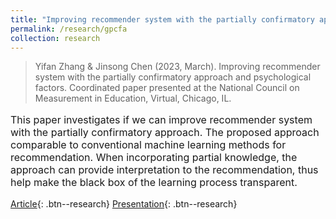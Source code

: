 ```yaml
---
title: "Improving recommender system with the partially confirmatory approach and psychological factors"
permalink: /research/gpcfa
collection: research
---
```


> Yifan Zhang & Jinsong Chen (2023, March). Improving recommender system with the partially confirmatory approach and psychological factors. Coordinated paper presented at the National Council on Measurement in Education, Virtual, Chicago, IL.

<p style="font-size: 12pt; width: 100%; text-align: left;">This paper investigates if we can improve recommender system with the partially confirmatory approach. The proposed
approach comparable to conventional machine learning methods for recommendation. When incorporating partial
knowledge, the approach can provide interpretation to the recommendation, thus help make the black box of the
learning process transparent.</p> 


[Article](/files/pdf/research/NCMEflier.pdf){: .btn--research} [Presentation](/files/html/posts/NCME_RS_pre.html){: .btn--research}
